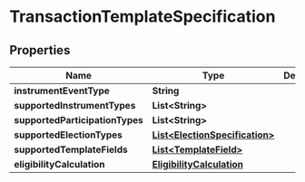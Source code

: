 

# TransactionTemplateSpecification


## Properties

| Name | Type | Description | Notes |
|------------ | ------------- | ------------- | -------------|
|**instrumentEventType** | **String** |  |  |
|**supportedInstrumentTypes** | **List&lt;String&gt;** |  |  |
|**supportedParticipationTypes** | **List&lt;String&gt;** |  |  |
|**supportedElectionTypes** | [**List&lt;ElectionSpecification&gt;**](ElectionSpecification.md) |  |  |
|**supportedTemplateFields** | [**List&lt;TemplateField&gt;**](TemplateField.md) |  |  |
|**eligibilityCalculation** | [**EligibilityCalculation**](EligibilityCalculation.md) |  |  |



